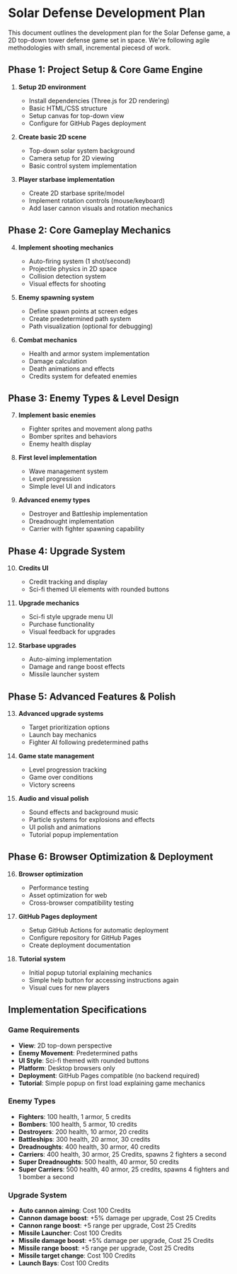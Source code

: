 # Solar Defense Development Plan

This document outlines the development plan for the Solar Defense game, a 2D top-down tower defense game set in space. We're following agile methodologies with small, incremental piecesd of work.

## Phase 1: Project Setup & Core Game Engine
1. **Setup 2D environment**
   - Install dependencies (Three.js for 2D rendering)
   - Basic HTML/CSS structure
   - Setup canvas for top-down view
   - Configure for GitHub Pages deployment

2. **Create basic 2D scene**
   - Top-down solar system background
   - Camera setup for 2D viewing
   - Basic control system implementation

3. **Player starbase implementation**
   - Create 2D starbase sprite/model
   - Implement rotation controls (mouse/keyboard)
   - Add laser cannon visuals and rotation mechanics

## Phase 2: Core Gameplay Mechanics
4. **Implement shooting mechanics**
   - Auto-firing system (1 shot/second)
   - Projectile physics in 2D space
   - Collision detection system
   - Visual effects for shooting

5. **Enemy spawning system**
   - Define spawn points at screen edges
   - Create predetermined path system
   - Path visualization (optional for debugging)

6. **Combat mechanics**
   - Health and armor system implementation
   - Damage calculation
   - Death animations and effects
   - Credits system for defeated enemies

## Phase 3: Enemy Types & Level Design
7. **Implement basic enemies**
   - Fighter sprites and movement along paths
   - Bomber sprites and behaviors
   - Enemy health display

8. **First level implementation**
   - Wave management system
   - Level progression
   - Simple level UI and indicators

9. **Advanced enemy types**
   - Destroyer and Battleship implementation
   - Dreadnought implementation
   - Carrier with fighter spawning capability

## Phase 4: Upgrade System
10. **Credits UI**
    - Credit tracking and display
    - Sci-fi themed UI elements with rounded buttons

11. **Upgrade mechanics**
    - Sci-fi style upgrade menu UI
    - Purchase functionality
    - Visual feedback for upgrades

12. **Starbase upgrades**
    - Auto-aiming implementation
    - Damage and range boost effects
    - Missile launcher system

## Phase 5: Advanced Features & Polish
13. **Advanced upgrade systems**
    - Target prioritization options
    - Launch bay mechanics
    - Fighter AI following predetermined paths

14. **Game state management**
    - Level progression tracking
    - Game over conditions
    - Victory screens

15. **Audio and visual polish**
    - Sound effects and background music
    - Particle systems for explosions and effects
    - UI polish and animations
    - Tutorial popup implementation

## Phase 6: Browser Optimization & Deployment
16. **Browser optimization**
    - Performance testing
    - Asset optimization for web
    - Cross-browser compatibility testing

17. **GitHub Pages deployment**
    - Setup GitHub Actions for automatic deployment
    - Configure repository for GitHub Pages
    - Create deployment documentation

18. **Tutorial system**
    - Initial popup tutorial explaining mechanics
    - Simple help button for accessing instructions again
    - Visual cues for new players

## Implementation Specifications

### Game Requirements
- **View**: 2D top-down perspective
- **Enemy Movement**: Predetermined paths
- **UI Style**: Sci-fi themed with rounded buttons
- **Platform**: Desktop browsers only
- **Deployment**: GitHub Pages compatible (no backend required)
- **Tutorial**: Simple popup on first load explaining game mechanics

### Enemy Types
- **Fighters**: 100 health, 1 armor, 5 credits
- **Bombers**: 100 health, 5 armor, 10 credits
- **Destroyers**: 200 health, 10 armor, 20 credits
- **Battleships**: 300 health, 20 armor, 30 credits
- **Dreadnoughts**: 400 health, 30 armor, 40 credits
- **Carriers**: 400 health, 30 armor, 25 Credits, spawns 2 fighters a second
- **Super Dreadnoughts**: 500 health, 40 armor, 50 credits
- **Super Carriers**: 500 health, 40 armor, 25 credits, spawns 4 fighters and 1 bomber a second

### Upgrade System
- **Auto cannon aiming**: Cost 100 Credits
- **Cannon damage boost**: +5% damage per upgrade, Cost 25 Credits
- **Cannon range boost**: +5 range per upgrade, Cost 25 Credits
- **Missile Launcher**: Cost 100 Credits
- **Missile damage boost**: +5% damage per upgrade, Cost 25 Credits
- **Missile range boost**: +5 range per upgrade, Cost 25 Credits
- **Missile target change**: Cost 100 Credits
- **Launch Bays**: Cost 100 Credits 